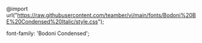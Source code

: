 @import url("https://raw.githubusercontent.com/teamber/vi/main/fonts/Bodoni%20BE%20Condensed%20Italic/style.css");

font-family: 'Bodoni Condensed';
